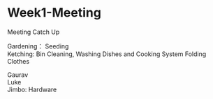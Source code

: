 # Week1-Meeting
Meeting Catch Up

Gardening： Seeding  
Ketching: Bin Cleaning, Washing Dishes and Cooking System 
Folding Clothes


Gaurav    
Luke  
Jimbo: Hardware
